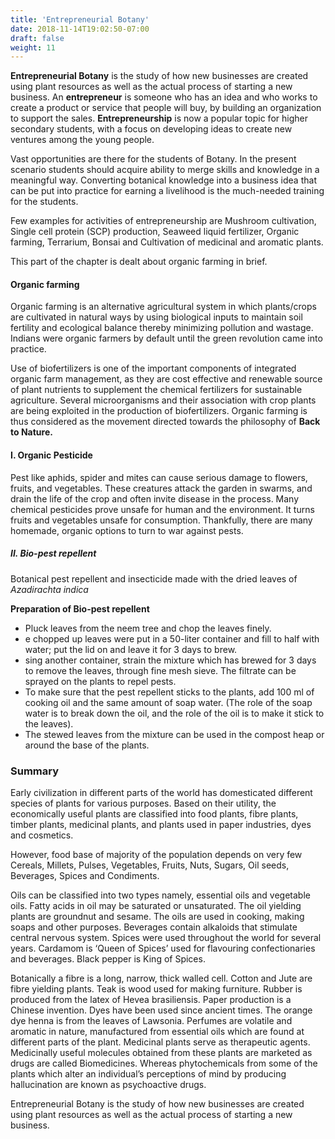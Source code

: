 ```yaml
---
title: 'Entrepreneurial Botany'
date: 2018-11-14T19:02:50-07:00
draft: false
weight: 11
---
```

**Entrepreneurial Botany** is the study of how new businesses are created using plant resources as well as the actual process of starting a new business. An **entrepreneur** is someone who has an idea and who works to create a product or service that people will buy, by building an organization to support the sales. **Entrepreneurship** is now a popular topic for higher secondary students, with a focus on developing ideas to create new ventures among the young people.

Vast opportunities are there for the students of Botany. In the present scenario students should acquire ability to merge skills and knowledge in a meaningful way. Converting botanical knowledge into a business idea that can be put into practice for earning a livelihood is the much-needed training for the students.

Few examples for activities of entrepreneurship are Mushroom cultivation, Single cell protein (SCP) production, Seaweed liquid fertilizer, Organic farming, Terrarium, Bonsai and Cultivation of medicinal and aromatic plants.

This part of the chapter is dealt about organic farming in brief.

#### Organic farming

Organic farming is an alternative agricultural system in which plants/crops are cultivated in natural ways by using biological inputs to maintain soil fertility and ecological balance thereby minimizing pollution and wastage. Indians were organic farmers by default until the green revolution came into practice.

Use of biofertilizers is one of the important components of integrated organic farm management, as they are cost effective and renewable source of plant nutrients to supplement the chemical fertilizers for sustainable agriculture. Several microorganisms and their association with crop plants are being exploited in the production of biofertilizers. Organic farming is thus considered as the movement directed towards the philosophy of **Back to Nature.**

#### I. Organic Pesticide

Pest like aphids, spider and mites can cause serious damage to flowers, fruits, and vegetables. These creatures attack the garden in swarms, and drain the life of the crop and often invite disease in the process. Many chemical pesticides prove unsafe for human and the environment. It turns fruits and vegetables unsafe for consumption. Thankfully, there are many homemade, organic options to turn to war against pests.

##### II. Bio-pest repellent

Botanical pest repellent and insecticide made with the dried leaves of _Azadirachta indica_

**Preparation of Bio-pest repellent**

*   Pluck leaves from the neem tree and chop the leaves finely.
*   e chopped up leaves were put in a 50-liter container and fill to half with water; put the lid on and leave it for 3 days to brew.
*   sing another container, strain the mixture which has brewed for 3 days to remove the leaves, through fine mesh sieve. The filtrate can be sprayed on the plants to repel pests.
*   To make sure that the pest repellent sticks to the plants, add 100 ml of cooking oil and the same amount of soap water. (The role of the soap water is to break down the oil, and the role of the oil is to make it stick to the leaves).
*   The stewed leaves from the mixture can be used in the compost heap or around the base of the plants.

### Summary

Early civilization in different parts of the world has domesticated different species of plants for various purposes. Based on their utility, the economically useful plants are classified into food plants, fibre plants, timber plants, medicinal plants, and plants used in paper industries, dyes and cosmetics.

However, food base of majority of the population depends on very few Cereals, Millets, Pulses, Vegetables, Fruits, Nuts, Sugars, Oil seeds, Beverages, Spices and Condiments.

Oils can be classified into two types namely, essential oils and vegetable oils. Fatty acids in oil may be saturated or unsaturated. The oil yielding plants are groundnut and sesame. The oils are used in cooking, making soaps and other purposes. Beverages contain alkaloids that stimulate central nervous system. Spices were used throughout the world for several years. Cardamom is ‘Queen of Spices’ used for flavouring confectionaries and beverages. Black pepper is King of Spices.

Botanically a fibre is a long, narrow, thick walled cell. Cotton and Jute are fibre yielding plants. Teak is wood used for making furniture. Rubber is produced from the latex of Hevea brasiliensis. Paper production is a Chinese invention. Dyes have been used since ancient times. The orange dye henna is from the leaves of Lawsonia. Perfumes are volatile and aromatic in nature, manufactured from essential oils which are found at different parts of the plant. Medicinal plants serve as therapeutic agents. Medicinally useful molecules obtained from these plants are marketed as drugs are called Biomedicines. Whereas phytochemicals from some of the plants which alter an individual’s perceptions of mind by producing hallucination are known as psychoactive drugs.

Entrepreneurial Botany is the study of how new businesses are created using plant resources as well as the actual process of starting a new business.